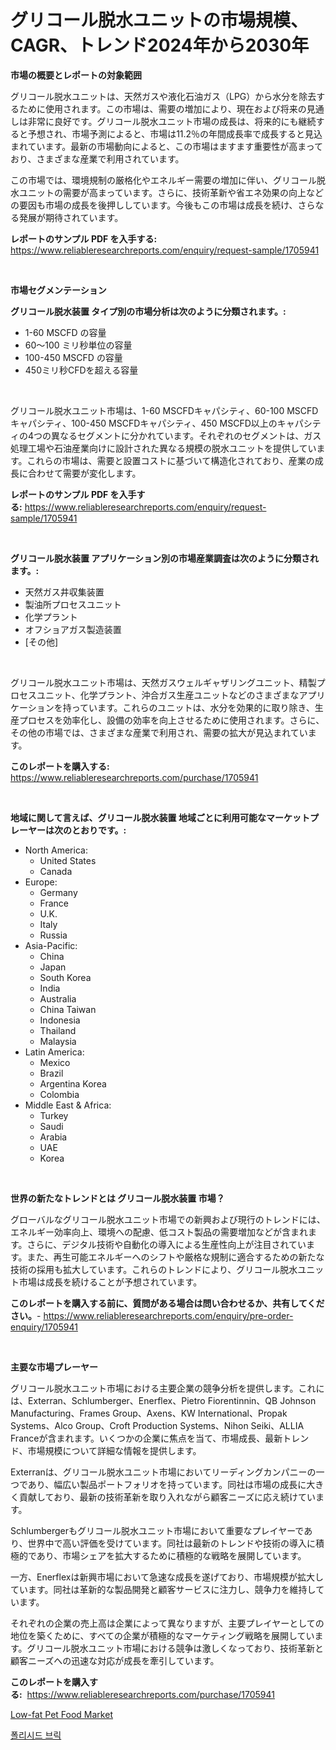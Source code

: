 <p><h1>グリコール脱水ユニットの市場規模、CAGR、トレンド2024年から2030年</h1></p><p><strong>市場の概要とレポートの対象範囲</strong></p>
<p><p>グリコール脱水ユニットは、天然ガスや液化石油ガス（LPG）から水分を除去するために使用されます。この市場は、需要の増加により、現在および将来の見通しは非常に良好です。グリコール脱水ユニット市場の成長は、将来的にも継続すると予想され、市場予測によると、市場は11.2％の年間成長率で成長すると見込まれています。最新の市場動向によると、この市場はますます重要性が高まっており、さまざまな産業で利用されています。</p><p>この市場では、環境規制の厳格化やエネルギー需要の増加に伴い、グリコール脱水ユニットの需要が高まっています。さらに、技術革新や省エネ効果の向上などの要因も市場の成長を後押ししています。今後もこの市場は成長を続け、さらなる発展が期待されています。</p></p>
<p><strong>レポートのサンプル PDF を入手する:</strong> <a href="https://www.reliableresearchreports.com/enquiry/request-sample/1705941">https://www.reliableresearchreports.com/enquiry/request-sample/1705941</a></p>
<p>&nbsp;</p>
<p><strong>市場セグメンテーション</strong></p>
<p><strong>グリコール脱水装置 タイプ別の市場分析は次のように分類されます。:</strong></p>
<p><ul><li>1-60 MSCFD の容量</li><li>60～100 ミリ秒単位の容量</li><li>100-450 MSCFD の容量</li><li>450ミリ秒CFDを超える容量</li></ul></p>
<p>&nbsp;</p>
<p><p>グリコール脱水ユニット市場は、1-60 MSCFDキャパシティ、60-100 MSCFDキャパシティ、100-450 MSCFDキャパシティ、450 MSCFD以上のキャパシティの4つの異なるセグメントに分かれています。それぞれのセグメントは、ガス処理工場や石油産業向けに設計された異なる規模の脱水ユニットを提供しています。これらの市場は、需要と設置コストに基づいて構造化されており、産業の成長に合わせて需要が変化します。</p></p>
<p><strong>レポートのサンプル PDF を入手する:</strong>&nbsp;<a href="https://www.reliableresearchreports.com/enquiry/request-sample/1705941">https://www.reliableresearchreports.com/enquiry/request-sample/1705941</a></p>
<p>&nbsp;</p>
<p><strong> グリコール脱水装置 アプリケーション別の市場産業調査は次のように分類されます。:</strong></p>
<p><ul><li>天然ガス井収集装置</li><li>製油所プロセスユニット</li><li>化学プラント</li><li>オフショアガス製造装置</li><li>[その他]</li></ul></p>
<p>&nbsp;</p>
<p><p>グリコール脱水ユニット市場は、天然ガスウェルギャザリングユニット、精製プロセスユニット、化学プラント、沖合ガス生産ユニットなどのさまざまなアプリケーションを持っています。これらのユニットは、水分を効果的に取り除き、生産プロセスを効率化し、設備の効率を向上させるために使用されます。さらに、その他の市場では、さまざまな産業で利用され、需要の拡大が見込まれています。</p></p>
<p><strong>このレポートを購入する:</strong>&nbsp; <a href="https://www.reliableresearchreports.com/purchase/1705941">https://www.reliableresearchreports.com/purchase/1705941</a></p>
<p>&nbsp;</p>
<p><strong>地域に関して言えば、グリコール脱水装置 地域ごとに利用可能なマーケットプレーヤーは次のとおりです。:</strong></p>
<p><ul>
    <li>
        North America:
        <ul>
            <li>United States</li>
            <li>Canada</li>
        </ul>
    </li>
    <li>
        Europe:
        <ul>
            <li>Germany</li>
            <li>France</li>
            <li>U.K.</li>
            <li>Italy</li>
            <li>Russia</li>
        </ul>
    </li>
    <li>
        Asia-Pacific:
        <ul>
            <li>China</li>
            <li>Japan</li>
            <li>South Korea</li>
            <li>India</li>
            <li>Australia</li>
            <li>China Taiwan</li>
            <li>Indonesia</li>
            <li>Thailand</li>
            <li>Malaysia</li>
        </ul>
    </li>
    <li>
        Latin America:
        <ul>
            <li>Mexico</li>
            <li>Brazil</li>
            <li>Argentina Korea</li>
            <li>Colombia</li>
        </ul>
    </li>
    <li>
        Middle East & Africa:
        <ul>
            <li>Turkey</li>
            <li>Saudi</li>
            <li>Arabia</li>
            <li>UAE</li>
            <li>Korea</li>
        </ul>
    </li>
    </ul></p>
<p>&nbsp;</p>
<p><strong>世界の新たなトレンドとは グリコール脱水装置 市場？</strong></p>
<p><p>グローバルなグリコール脱水ユニット市場での新興および現行のトレンドには、エネルギー効率向上、環境への配慮、低コスト製品の需要増加などが含まれます。さらに、デジタル技術や自動化の導入による生産性向上が注目されています。また、再生可能エネルギーへのシフトや厳格な規制に適合するための新たな技術の採用も拡大しています。これらのトレンドにより、グリコール脱水ユニット市場は成長を続けることが予想されています。</p></p>
<p><strong>このレポートを購入する前に、質問がある場合は問い合わせるか、共有してください。</strong>- <a href="https://www.reliableresearchreports.com/enquiry/pre-order-enquiry/1705941">https://www.reliableresearchreports.com/enquiry/pre-order-enquiry/1705941</a></p>
<p>&nbsp;</p>
<p><strong>主要な市場プレーヤー</strong></p>
<p><p>グリコール脱水ユニット市場における主要企業の競争分析を提供します。これには、Exterran、Schlumberger、Enerflex、Pietro Fiorentinnin、QB Johnson Manufacturing、Frames Group、Axens、KW International、Propak Systems、Alco Group、Croft Production Systems、Nihon Seiki、ALLIA Franceが含まれます。いくつかの企業に焦点を当て、市場成長、最新トレンド、市場規模について詳細な情報を提供します。</p><p>Exterranは、グリコール脱水ユニット市場においてリーディングカンパニーの一つであり、幅広い製品ポートフォリオを持っています。同社は市場の成長に大きく貢献しており、最新の技術革新を取り入れながら顧客ニーズに応え続けています。</p><p>Schlumbergerもグリコール脱水ユニット市場において重要なプレイヤーであり、世界中で高い評価を受けています。同社は最新のトレンドや技術の導入に積極的であり、市場シェアを拡大するために積極的な戦略を展開しています。</p><p>一方、Enerflexは新興市場において急速な成長を遂げており、市場規模が拡大しています。同社は革新的な製品開発と顧客サービスに注力し、競争力を維持しています。</p><p>それぞれの企業の売上高は企業によって異なりますが、主要プレイヤーとしての地位を築くために、すべての企業が積極的なマーケティング戦略を展開しています。グリコール脱水ユニット市場における競争は激しくなっており、技術革新と顧客ニーズへの迅速な対応が成長を牽引しています。</p></p>
<p><strong>このレポートを購入する:</strong>&nbsp;&nbsp;<a href="https://www.reliableresearchreports.com/purchase/1705941">https://www.reliableresearchreports.com/purchase/1705941</a></p>
<p><p><a href="https://github.com/YashRP12/Market-Research-Report-List-3/blob/main/low-fat-pet-food-market.md">Low-fat Pet Food Market</a></p><p><a href="https://github.com/qpfbabw35734906/Market-Research-Report-List-1/blob/main/20346507427.md">폴리시드 브릭</a></p></p>
